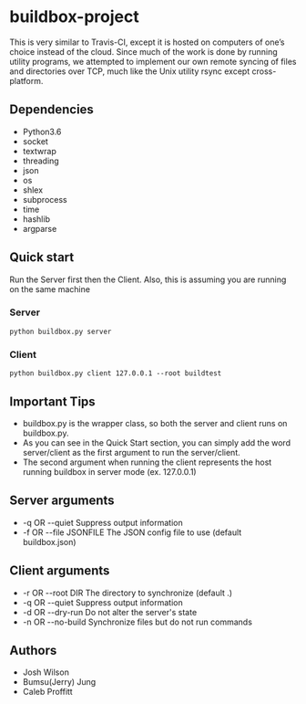 # buildbox-project
This is very similar to Travis-CI, except it is hosted on computers of one’s choice instead of the cloud. 
Since much of the work is done by running utility programs, we attempted to implement our own remote syncing of files and directories over TCP, much like the Unix utility rsync except cross-platform.

## Dependencies
* Python3.6
* socket
* textwrap
* threading
* json
* os
* shlex
* subprocess
* time
* hashlib
* argparse

## Quick start
Run the Server first then the Client.
Also, this is assuming you are running on the same machine

### Server
```
python buildbox.py server
```

### Client
```
python buildbox.py client 127.0.0.1 --root buildtest
```

## Important Tips
* buildbox.py is the wrapper class, so both the server and client runs on buildbox.py.
* As you can see in the Quick Start section, you can simply add the word server/client as the first argument to run the server/client.
* The second argument when running the client represents the host running buildbox in server mode (ex. 127.0.0.1)

## Server arguments
* -q OR --quiet 
Suppress output information
* -f OR --file JSONFILE 
The JSON config file to use (default buildbox.json)

## Client arguments
* -r OR --root DIR 
The directory to synchronize (default .)
* -q OR --quiet 
Suppress output information
* -d OR --dry-run 
Do not alter the server's state
* -n OR --no-build 
Synchronize files but do not run commands

## Authors
* Josh Wilson
* Bumsu(Jerry) Jung
* Caleb Proffitt


